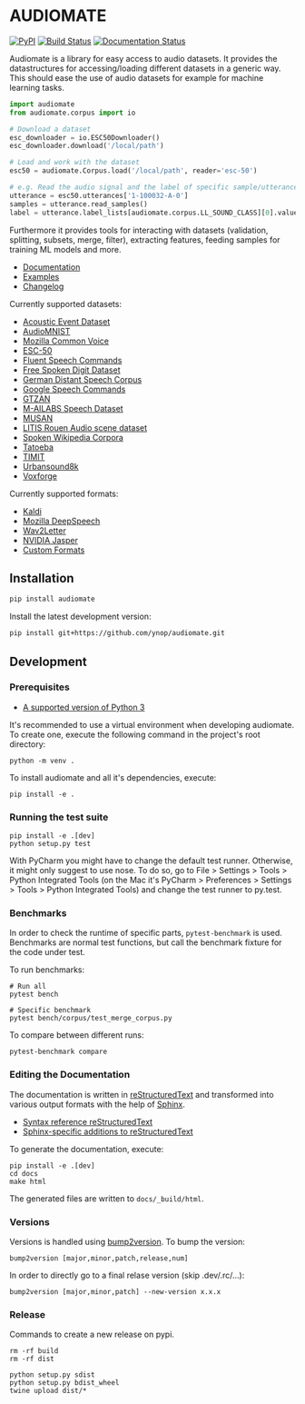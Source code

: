 # AUDIOMATE

[![PyPI](https://img.shields.io/pypi/v/audiomate.svg)](https://pypi.python.org/pypi/audiomate)
[![Build Status](https://travis-ci.com/ynop/audiomate.svg?branch=master)](https://travis-ci.com/ynop/audiomate)
[![Documentation Status](https://readthedocs.org/projects/audiomate/badge/?version=latest)](https://audiomate.readthedocs.io/en/latest/?badge=latest)

Audiomate is a library for easy access to audio datasets.
It provides the datastructures for accessing/loading different datasets in a generic way.
This should ease the use of audio datasets for example for machine learning tasks.

```python
import audiomate
from audiomate.corpus import io

# Download a dataset
esc_downloader = io.ESC50Downloader()
esc_downloader.download('/local/path')

# Load and work with the dataset
esc50 = audiomate.Corpus.load('/local/path', reader='esc-50')

# e.g. Read the audio signal and the label of specific sample/utterance
utterance = esc50.utterances['1-100032-A-0']
samples = utterance.read_samples()
label = utterance.label_lists[audiomate.corpus.LL_SOUND_CLASS][0].value
```

Furthermore it provides tools for interacting with datasets
(validation, splitting, subsets, merge, filter), extracting features,
feeding samples for training ML models and more.

* [Documentation](https://audiomate.readthedocs.io)
* [Examples](https://github.com/ynop/audiomate/tree/master/examples)
* [Changelog](https://audiomate.readthedocs.io/en/latest/notes/changelog.html)

Currently supported datasets:
* [Acoustic Event Dataset](https://arxiv.org/pdf/1604.07160.pdf)
* [AudioMNIST](https://github.com/soerenab/AudioMNIST)
* [Mozilla Common Voice](https://voice.mozilla.org/)
* [ESC-50](https://github.com/karoldvl/ESC-50)
* [Fluent Speech Commands](http://www.fluent.ai/research/fluent-speech-commands/)
* [Free Spoken Digit Dataset](https://github.com/Jakobovski/free-spoken-digit-dataset)
* [German Distant Speech Corpus](https://www.inf.uni-hamburg.de/en/inst/ab/lt/resources/data/acoustic-models.html)
* [Google Speech Commands](https://research.googleblog.com/2017/08/launching-speech-commands-dataset.html)
* [GTZAN](http://marsyas.info/downloads/datasets.html)
* [M-AILABS Speech Dataset](https://www.caito.de/2019/01/the-m-ailabs-speech-dataset/)
* [MUSAN](http://www.openslr.org/17/)
* [LITIS Rouen Audio scene dataset](https://sites.google.com/site/alainrakotomamonjy/home/audio-scene)
* [Spoken Wikipedia Corpora](https://nats.gitlab.io/swc/)
* [Tatoeba](https://tatoeba.org/)
* [TIMIT](https://github.com/philipperemy/timit)
* [Urbansound8k](http://urbansounddataset.weebly.com/urbansound8k.html)
* [Voxforge](http://www.voxforge.org/de)

Currently supported formats:
* [Kaldi](http://kaldi-asr.org/)
* [Mozilla DeepSpeech](https://github.com/mozilla/DeepSpeech)
* [Wav2Letter](https://github.com/facebookresearch/wav2letter)
* [NVIDIA Jasper](https://github.com/NVIDIA/DeepLearningExamples/tree/master/PyTorch/SpeechRecognition/Jasper)
* [Custom Formats](https://audiomate.readthedocs.io/en/latest/documentation/formats.html)

## Installation

```sh
pip install audiomate
```

Install the latest development version:

```sh
pip install git+https://github.com/ynop/audiomate.git
```

## Development

### Prerequisites

* [A supported version of Python 3](https://docs.python.org/devguide/index.html#status-of-python-branches)

It's recommended to use a virtual environment when developing audiomate.
To create one, execute the following command in the project's root directory:

```
python -m venv .
```

To install audiomate and all it's dependencies, execute:

```
pip install -e .
```

### Running the test suite

```
pip install -e .[dev]
python setup.py test
```

With PyCharm you might have to change the default test runner. Otherwise, it might only suggest to use nose. To do so, go to File > Settings > Tools > Python Integrated Tools (on the Mac it's PyCharm > Preferences > Settings > Tools > Python Integrated Tools) and change the test runner to py.test.

### Benchmarks

In order to check the runtime of specific parts, ``pytest-benchmark`` is used. Benchmarks are normal test functions, but call the benchmark fixture for the code under test.

To run benchmarks:

```
# Run all
pytest bench

# Specific benchmark
pytest bench/corpus/test_merge_corpus.py
```

To compare between different runs:

```
pytest-benchmark compare
```

### Editing the Documentation

The documentation is written in [reStructuredText](http://docutils.sourceforge.net/rst.html) and transformed into various output formats with the help of [Sphinx](http://www.sphinx-doc.org/).

* [Syntax reference reStructuredText](http://docutils.sourceforge.net/docs/user/rst/quickref.html)
* [Sphinx-specific additions to reStructuredText](http://www.sphinx-doc.org/en/stable/markup/index.html)

To generate the documentation, execute:

```
pip install -e .[dev]
cd docs
make html
```

The generated files are written to `docs/_build/html`.

### Versions

Versions is handled using [bump2version](https://github.com/c4urself/bump2version). To bump the version:

```
bump2version [major,minor,patch,release,num]
```

In order to directly go to a final relase version (skip .dev/.rc/...):

```
bump2version [major,minor,patch] --new-version x.x.x
```

### Release

Commands to create a new release on pypi.

```
rm -rf build
rm -rf dist

python setup.py sdist
python setup.py bdist_wheel
twine upload dist/*
```
